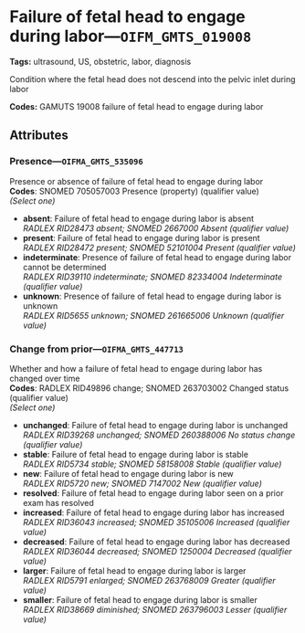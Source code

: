 # Failure of fetal head to engage during labor—`OIFM_GMTS_019008`

**Tags:** ultrasound, US, obstetric, labor, diagnosis

Condition where the fetal head does not descend into the pelvic inlet during labor

**Codes:** GAMUTS 19008 failure of fetal head to engage during labor

## Attributes

### Presence—`OIFMA_GMTS_535096`

Presence or absence of failure of fetal head to engage during labor  
**Codes**: SNOMED 705057003 Presence (property) (qualifier value)  
*(Select one)*

- **absent**: Failure of fetal head to engage during labor is absent  
_RADLEX RID28473 absent; SNOMED 2667000 Absent (qualifier value)_
- **present**: Failure of fetal head to engage during labor is present  
_RADLEX RID28472 present; SNOMED 52101004 Present (qualifier value)_
- **indeterminate**: Presence of failure of fetal head to engage during labor cannot be determined  
_RADLEX RID39110 indeterminate; SNOMED 82334004 Indeterminate (qualifier value)_
- **unknown**: Presence of failure of fetal head to engage during labor is unknown  
_RADLEX RID5655 unknown; SNOMED 261665006 Unknown (qualifier value)_

### Change from prior—`OIFMA_GMTS_447713`

Whether and how a failure of fetal head to engage during labor has changed over time  
**Codes**: RADLEX RID49896 change; SNOMED 263703002 Changed status (qualifier value)  
*(Select one)*

- **unchanged**: Failure of fetal head to engage during labor is unchanged  
_RADLEX RID39268 unchanged; SNOMED 260388006 No status change (qualifier value)_
- **stable**: Failure of fetal head to engage during labor is stable  
_RADLEX RID5734 stable; SNOMED 58158008 Stable (qualifier value)_
- **new**: Failure of fetal head to engage during labor is new  
_RADLEX RID5720 new; SNOMED 7147002 New (qualifier value)_
- **resolved**: Failure of fetal head to engage during labor seen on a prior exam has resolved  
- **increased**: Failure of fetal head to engage during labor has increased  
_RADLEX RID36043 increased; SNOMED 35105006 Increased (qualifier value)_
- **decreased**: Failure of fetal head to engage during labor has decreased  
_RADLEX RID36044 decreased; SNOMED 1250004 Decreased (qualifier value)_
- **larger**: Failure of fetal head to engage during labor is larger  
_RADLEX RID5791 enlarged; SNOMED 263768009 Greater (qualifier value)_
- **smaller**: Failure of fetal head to engage during labor is smaller  
_RADLEX RID38669 diminished; SNOMED 263796003 Lesser (qualifier value)_